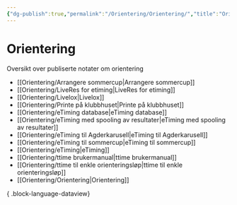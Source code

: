 ```yaml
---
{"dg-publish":true,"permalink":"/Orientering/Orientering/","title":"Orientering"}
---
```



# Orientering

Oversikt over publiserte notater om orientering
- [[Orientering/Arrangere sommercup\|Arrangere sommercup]]
- [[Orientering/LiveRes for etiming\|LiveRes for etiming]]
- [[Orientering/Livelox\|Livelox]]
- [[Orientering/Printe på klubbhuset\|Printe på klubbhuset]]
- [[Orientering/eTiming database\|eTiming database]]
- [[Orientering/eTiming med spooling av resultater\|eTiming med spooling av resultater]]
- [[Orientering/eTiming til Agderkarusell\|eTiming til Agderkarusell]]
- [[Orientering/eTiming til sommercup\|eTiming til sommercup]]
- [[Orientering/eTiming\|eTiming]]
- [[Orientering/ttime brukermanual\|ttime brukermanual]]
- [[Orientering/ttime til enkle orienteringsløp\|ttime til enkle orienteringsløp]]
- [[Orientering/Orientering\|Orientering]]

{ .block-language-dataview}